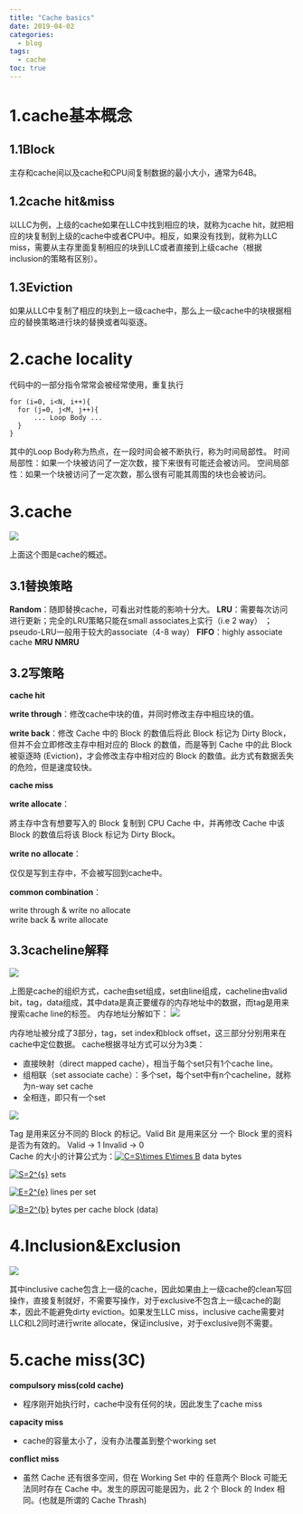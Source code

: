```yaml
---
title: "Cache basics"
date: 2019-04-02
categories:
  - blog
tags:
  - cache
toc: true
---
```

 
# 1.cache基本概念
## 1.1Block
主存和cache间以及cache和CPU间复制数据的最小大小，通常为64B。
## 1.2cache hit&miss
以LLC为例，上级的cache如果在LLC中找到相应的块，就称为cache hit，就把相应的块复制到上级的cache中或者CPU中。相反，如果没有找到，就称为LLC miss，需要从主存里面复制相应的块到LLC或者直接到上级cache（根据inclusion的策略有区别）。
## 1.3Eviction
如果从LLC中复制了相应的块到上一级cache中，那么上一级cache中的块根据相应的替换策略进行块的替换或者叫驱逐。
# 2.cache locality
代码中的一部分指令常常会被经常使用，重复执行
```
for (i=0, i<N, i++){
  for (j=0, j<M, j++){
      ... Loop Body ...
  }     
}
```
其中的Loop Body称为热点，在一段时间会被不断执行，称为时间局部性。
时间局部性：如果一个块被访问了一定次数，接下来很有可能还会被访问。
空间局部性：如果一个块被访问了一定次数，那么很有可能其周围的块也会被访问。
# 3.cache 
![](/assets/images/1.png)

上面这个图是cache的概述。
## 3.1替换策略
**Random**：随即替换cache，可看出对性能的影响十分大。
**LRU**：需要每次访问进行更新；完全的LRU策略只能在small associates上实行（i.e 2 way）
； pseudo-LRU一般用于较大的associate（4-8 way）
**FIFO**：highly associate cache
**MRU NMRU**
## 3.2写策略
**cache hit**

**write through**：修改cache中块的值，并同时修改主存中相应块的值。

**write back**：修改 Cache 中的 Block 的数值后将此 Block 标记为 Dirty Block，但并不会立即修改主存中相对应的 Block 的数值，而是等到 Cache 中的此 Block 被驱逐時 (Eviction)，才会修改主存中相对应的 Block 的数值。此方式有数据丢失的危险，但是速度较快。

**cache miss**

**write allocate**：

將主存中含有想要写入的 Block 复制到 CPU Cache 中，并再修改 Cache 中该 Block 的数值后将该 Block 标记为 Dirty Block。

**write no allocate**：

仅仅是写到主存中，不会被写回到cache中。

**common combination**：

write through & write no allocate   
write back & write allocate
## 3.3cacheline解释
![](/assets/images/Image.png)

上图是cache的组织方式，cache由set组成，set由line组成，cacheline由valid bit，tag，data组成，其中data是真正要缓存的内存地址中的数据，而tag是用来搜索cache line的标签。
内存地址分解如下：
![](/assets/images/3.png)

内存地址被分成了3部分，tag，set index和block offset，这三部分分别用来在cache中定位数据。
cache根据寻址方式可以分为3类：
* 直接映射（direct mapped cache），相当于每个set只有1个cache line。
* 组相联（set associate cache）：多个set，每个set中有n个cacheline，就称为n-way set cache
* 全相连，即只有一个set

![](/assets/images/4.png)

Tag 是用来区分不同的 Block 的标记。Valid Bit 是用来区分 一个 Block 里的资料是否为有效的。
Valid -> 1  Invalid -> 0  
Cache 的大小的计算公式为：<a href="https://www.codecogs.com/eqnedit.php?latex=\inline&space;C=S\times&space;E\times&space;B" target="_blank"><img src="https://latex.codecogs.com/svg.latex?\inline&space;C=S\times&space;E\times&space;B" title="C=S\times E\times B" /></a> data bytes

<a href="https://www.codecogs.com/eqnedit.php?latex=\inline&space;S=2^{s}" target="_blank"><img src="https://latex.codecogs.com/svg.latex?\inline&space;S=2^{s}" title="S=2^{s}" /></a> sets

<a href="https://www.codecogs.com/eqnedit.php?latex=\inline&space;E=2^{e}" target="_blank"><img src="https://latex.codecogs.com/svg.latex?\inline&space;E=2^{e}" title="E=2^{e}" /></a> lines per set

<a href="https://www.codecogs.com/eqnedit.php?latex=\inline&space;B=2^{b}" target="_blank"><img src="https://latex.codecogs.com/svg.latex?\inline&space;B=2^{b}" title="B=2^{b}" /></a> bytes per cache block (data)

# 4.Inclusion&Exclusion
![](/assets/images/5.png)

其中inclusive cache包含上一级的cache，因此如果由上一级cache的clean写回操作，直接复制就好，不需要写操作，对于exclusive不包含上一级cache的副本，因此不能避免dirty eviction。如果发生LLC miss，inclusive cache需要对LLC和L2同时进行write allocate，保证inclusive，对于exclusive则不需要。
# 5.cache miss(3C)

**compulsory miss(cold cache)**
* 程序刚开始执行时，cache中没有任何的块，因此发生了cache miss

**capacity miss**
* cache的容量太小了，没有办法覆盖到整个working set

**conflict miss**
* 虽然 Cache 还有很多空间，但在 Working Set 中的 任意两个 Block 可能无法同时存在 Cache 中。发生的原因可能是因为，此 2 个 Block 的 Index 相同。(也就是所谓的 Cache Thrash)

<script src="https://giscus.app/client.js"
        data-repo="HUSTzhaowei/HUSTzhaowei.github.io"
        data-repo-id="R_kgDOGeXKTg"
        data-category="General"
        data-category-id="DIC_kwDOGeXKTs4CWTXU"
        data-mapping="pathname"
        data-strict="0"
        data-reactions-enabled="1"
        data-emit-metadata="0"
        data-input-position="bottom"
        data-theme="preferred_color_scheme"
        data-lang="en"
        crossorigin="anonymous"
        async>
</script>


